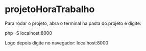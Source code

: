 # projetoHoraTrabalho

Para rodar o projeto, abra o terminal na pasta do projeto e digite:

php -S localhost:8000

Logo depois digite no navegador: localhost:8000
